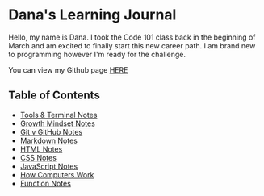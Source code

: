 # Dana's Learning Journal

Hello, my name is Dana. I took the Code 101 class back in the beginning of March and am excited to finally start this new career path. I am brand new to programming however I'm ready for the challenge. 

You can view my Github page [HERE](https://dana0298.github.io/learning-journal/)

## Table of Contents
- [Tools & Terminal Notes](tools-terminal.md)
- [Growth Mindset Notes](growth-mindset.md)
- [Git v GitHub Notes](git-github.md)
- [Markdown Notes](markdown.md)
- [HTML Notes](html-notes.md)
- [CSS Notes](css-notes.md)
- [JavaScript Notes](javascript-notes.md)
- [How Computers Work](computer-videos.md)
- [Function Notes](function-notes.md)